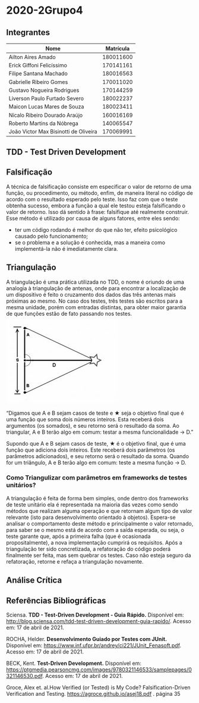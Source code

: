 # 2020-2Grupo4

## Integrantes

| Nome | Matrícula |
|------|-----------|
| Ailton Aires Amado | 180011600 |
| Erick Giffoni Felicíssimo | 170141161 | 
| Filipe Santana Machado | 180016563 |
| Gabrielle Ribeiro Gomes | 170011020 |  
| Gustavo Nogueira Rodrigues | 170144259 |
| Liverson Paulo Furtado Severo | 180022237 |
| Maicon Lucas Mares de Souza | 180023411 |
| Nícalo Ribeiro Dourado Araújo | 160016169 |
| Roberto Martins da Nóbrega | 140065547 |
| João Victor Max Bisinotti de Oliveira | 170069991 |

## TDD - Test Driven Development

## Falsificação

A técnica de falsificação consiste em especificar o valor de retorno de uma função, ou procedimento, ou método, enfim, de maneira literal no código de acordo com o resultado esperado pelo teste. Isso faz com que o teste obtenha sucesso, embora a função a qual ele testou esteja falsificando o valor de retorno. Isso dá sentido à frase: falsifique até realmente construir.
Esse método é utilizado por causa de alguns fatores, entre eles sendo: 
   - ter um código rodando é melhor do que não ter, efeito psicológico causado pelo funcionamento;
   - se o problema e a solução é conhecida, mas a maneira como implementá-la não é imediatamente clara.

## Triangulação

A triangulação é uma prática utilizada no TDD, o nome é oriundo de uma analogia à triangulação de antenas, onde para encontrar a localização de um dispositivo é feito o cruzamento dos dados das três antenas mais próximas ao mesmo.
No caso dos testes, três testes são escritos para a mesma unidade, porém com entradas distintas, para obter maior garantia de que funções estão de fato passando nos testes. 
![](/media/triangulation.jpg)

“Digamos que A e B sejam casos de teste e ★ seja o objetivo final que é uma função que soma dois números inteiros. Esta receberá dois argumentos (os somados), e seu retorno será o resultado da soma. Ao triangular, A e B terão algo em comum: testar a mesma funcionalidade -> D.”

Supondo que A e B sejam casos de teste, ★ é o objetivo final, que é uma função que adiciona dois inteiros. Este receberá dois parâmetros (os parâmetros adicionados), e seu retorno será o resultado da soma. Quando for um triângulo, A e B terão algo em comum: teste a mesma função -> D.


### Como Triangulizar com parâmetros em frameworks de testes unitários?

A triangulação é feita de forma bem simples, onde dentro dos frameworks de teste unitário ela é representada na maioria das vezes como sendo métodos que realizam alguma operação e que retornam algum tipo de valor relevante (isto para desenvolvimento orientado à objetos). Espera-se analisar o comportamento deste método e principalmente o valor retornado, para saber se o mesmo está de acordo com a saída esperada, ou seja, o teste garante que, após a primeira falha (que é ocasionada propositalmente), a nova implementação cumprirá os requisitos. Após a triangulação ter sido concretizada, a refatoração do código poderá finalmente ser feita, mas sem quebrar os testes. Caso não esteja seguro da refatoração, retorne e refaça a triangulação novamente.

## Análise Crítica




## Referências Bibliográficas

Sciensa. **TDD - Test-Driven Development - Guia Rápido.** Disponível em: http://blog.sciensa.com/tdd-test-driven-development-guia-rapido/. Acesso em: 17 de abril de 2021.

ROCHA, Helder. **Desenvolvimento Guiado por Testes com JUnit.** Disponível em: https://www.inf.ufpr.br/andrey/ci221/JUnit_Fenasoft.pdf. Acesso em: 17 de abril de 2021. 

BECK, Kent. **Test-Driven Development.** Disponível em: https://ptgmedia.pearsoncmg.com/images/9780321146533/samplepages/0321146530.pdf. Acesso em: 17 de abril de 2021. 

Groce, Alex et. al.How Verified (or Tested) is My Code? Falsification-Driven Verification and Testing. https://agroce.github.io/asej18.pdf . página 35
